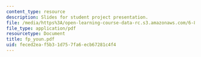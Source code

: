 ```yaml
---
content_type: resource
description: Slides for student project presentation.
file: /media/https%3A/open-learning-course-data-rc.s3.amazonaws.com/6-895-theory-of-parallel-systems-sma-5509-fall-2003/feced2eaf5b31d757fa6ecb67281c4f4_fp_youn.pdf
file_type: application/pdf
resourcetype: Document
title: fp_youn.pdf
uid: feced2ea-f5b3-1d75-7fa6-ecb67281c4f4
---
```

